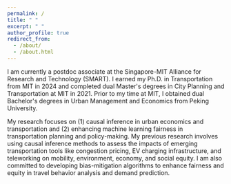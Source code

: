 ```yaml
---
permalink: /
title: " "
excerpt: " "
author_profile: true
redirect_from: 
  - /about/
  - /about.html
---
```


I am currently a postdoc associate at the Singapore-MIT Alliance for Research and Technology (SMART). I earned my Ph.D. in Transportation from MIT in 2024 and completed dual Master's degrees in City Planning and Transportation at MIT in 2021. Prior to my time at MIT, I obtained dual Bachelor's degrees in Urban Management and Economics from Peking University.

My research focuses on (1) causal inference in urban economics and transportation and (2) enhancing machine learning fairness in transportation planning and policy-making.  My previous research involves using causal inference methods to assess the impacts of emerging transportation tools like congestion pricing, EV charging infrastructure, and teleworking on mobility, environment, economy, and social equity. I am also committed to developing bias-mitigation algorithms to enhance fairness and equity in travel behavior analysis and demand prediction.

